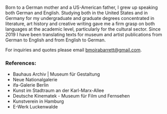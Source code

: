 ---
---

Born to a German mother and a US-American father, I grew up speaking both German and English. Studying both in the United States and in Germany for my undergraduate and graduate degrees concentrated in literature, art history and creative writing gave me a firm grasp on both languages at the academic level, particularly for the cultural sector. Since 2019 I have been translating texts for museum and artist publications from German to English and from English to German.

For inquiries and quotes please email bmoirabarrett@gmail.com.

### References:

* Bauhaus Archiv | Museum für Gestaltung
* Neue Nationalgalerie
* ifa-Galerie Berlin
* Kunst im Stadtraum an der Karl-Marx-Allee
* Deutsche Kinematek - Museum für Film und Fernsehen
* Kunstverein in Hamburg
* E-Werk Luckenwalde
